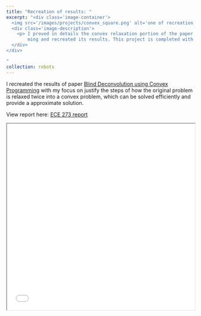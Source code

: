 ```yaml
---
title: "Recreation of results: "
excerpt: "<div class='image-container'>
  <img src='/images/projects/convex_square.png' alt='one of recreation results' class='resizable-image'>
  <div class='image-description'>
    <p> I proved in details the convex relaxation portion of the paper Blind Deconvolution using Convex Program-
        ming and recreated its results. This project is completed with ECE273-convex optimization and greatly enhanced my understanding. My Instructor is Prof. Piya Pal. </p>
  </div>
</div>

"
collection: robots
---
```


I recreated the results of paper [Blind Deconvolution using Convex Programming](https://arxiv.org/abs/1211.5608) with my focus on justify the steps of how the original problem is relaxed twice into a convex problem, which can be solved efficiently and provide a approximate solution. 

View report here: [ECE 273 report](https://infinity1096.github.io/files/ECE273_YuchenZhang_Project.pdf)

<iframe src="/files/ECE273_YuchenZhang_Project.pdf" width="100%" height="500px">
</iframe>